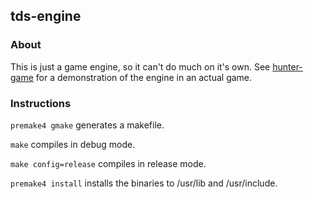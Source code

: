 ## tds-engine
### About
This is just a game engine, so it can't do much on it's own.
See [hunter-game](http://github.com/molecuul/hunter-game) for a demonstration of the engine in an actual game.

### Instructions
`premake4 gmake` generates a makefile.

`make` compiles in debug mode.

`make config=release` compiles in release mode.

`premake4 install` installs the binaries to /usr/lib and /usr/include.

